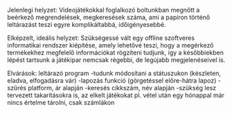 Jelenlegi helyzet: Videojátékokkal foglalkozó boltunkban megnőtt a beérkező megrendelések, megkeresések száma,
ami a papíron történő leltárazást teszi egyre komplikáltabbá, időigényesebbé.

Elképzelt, ideális helyzet: Szükségessé vált egy offline szoftveres informatikai rendszer kiépítése, amely lehetővé teszi, hogy
a megérkező termékekhez megfelelő információkat rögzíteni tudjunk, így a későbbiekben lépést tartsunk a játékipar nemcsak régebbi, de legújabb megjelenéseivel is.

Elvárások: leltárazó program
	-tudunk módosítani a státuszukon (készleten, eladva, elfogadásra vár)
	-lapozás funkció (görgetéssel előre-hátra lapoz)
	-szűrés platform, ár alapján
	-keresés cikkszám, név alapján
	-szükség lesz tervezett takarításokra is, az elkelt játékokat pl. vétel után egy hónappal már nincs értelme tárolni, csak számlákon
